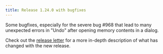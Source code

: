 ```yaml
---
title: Release 1.24.0 with bugfixes
---
```


Some bugfixes, especially for the severe bug #968 that lead to many unexpected errors in "Undo" after opening memory contents in a dialog.

Check out the [release letter](/docs/releases/release-1.24.0/index.html) for a more in-depth description of what has changed with the new release.

